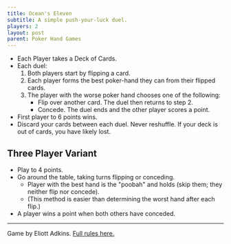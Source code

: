 ```yaml
---
title: Ocean's Eleven
subtitle: A simple push-your-luck duel.
players: 2
layout: post
parent: Poker Hand Games
---
```



- Each Player takes a Deck of Cards.
- Each duel:
    1. Both players start by flipping a card.
    2. Each player forms the best poker-hand they can from their flipped cards.
    3. The player with the worse poker hand chooses one of the following:
        - Flip over another card. The duel then returns to step 2.
        - Concede. The duel ends and the other player scores a point.
- First player to 6 points wins.
- Discard your cards between each duel. Never reshuffle. If your deck is out of cards, you have likely lost.


## Three Player Variant

- Play to 4 points.
- Go around the table, taking turns flipping or conceding. 
    - Player with the best hand is the "poobah" and holds (skip them; they neither flip nor concede).
    - (This method is easier than determining the worst hand after each flip.)
- A player wins a point when both others have conceded.


<!--Todo: Try variant where you get a point if *anyone* concedes. You don't need best hand; just not the worst.-->


---

Game by Eliott Adkins.
[Full rules here.](https://www.pagat.com/invented/oceans11.html)
